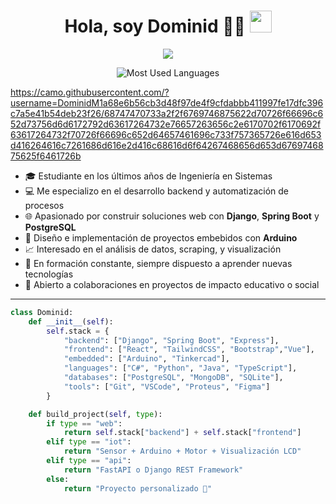 <h1 align="center">Hola, soy Dominid 👨‍💻 <img src="https://media.giphy.com/media/hvRJCLFzcasrR4ia7z/giphy.gif" width="35"></h1>


<p align="center">
  <a href="https://github.com/DenverCoder1/readme-typing-svg">
    <img src="https://readme-typing-svg.herokuapp.com?font=Fira+Code&color=%2300BFFF&size=24&center=true&vCenter=true&width=800&height=60&lines=Estudiante+de+Ingeniería+en+Sistemas;Desarrollo+Web+Fullstack;C%23+y+Python+Developer;Bases+de+Datos+SQL+y+NoSQL;Sistemas+Embutidos+y+Arduino;Proyectos+con+Spring+Boot+y+Django;Aprendizaje+Continuo+y+Colaborativo">
  </a>
</p>

<p align="center">

  <img src="https://github-readme-stats.vercel.app/api/top-langs/?username=DominidM&layout=pie&theme=tokyonight" alt="Most Used Languages">
   
 https://camo.githubusercontent.com/?username=DominidM1a68e6b56cb3d48f97de4f9cfdabbb411997fe17dfc396c7a5e41b54deb23f26/68747470733a2f2f6769746875622d70726f66696c652d73756d6d6172792d63617264732e76657263656c2e6170702f6170692f63617264732f70726f66696c652d64657461696c733f757365726e616d653d416264616c7261686d616e2d416c68616d6f64267468656d653d6769746875625f6461726b
</p>


- 🎓 Estudiante en los últimos años de Ingeniería en Sistemas  
- 💻 Me especializo en el desarrollo backend y automatización de procesos  
- 🌐 Apasionado por construir soluciones web con **Django**, **Spring Boot** y **PostgreSQL**  
- 🔧 Diseño e implementación de proyectos embebidos con **Arduino**  
- 📈 Interesado en el análisis de datos, scraping, y visualización  
- 🧠 En formación constante, siempre dispuesto a aprender nuevas tecnologías  
- 🤝 Abierto a colaboraciones en proyectos de impacto educativo o social

---

```python
class Dominid:
    def __init__(self):
        self.stack = {
            "backend": ["Django", "Spring Boot", "Express"],
            "frontend": ["React", "TailwindCSS", "Bootstrap","Vue"],
            "embedded": ["Arduino", "Tinkercad"],
            "languages": ["C#", "Python", "Java", "TypeScript"],
            "databases": ["PostgreSQL", "MongoDB", "SQLite"],
            "tools": ["Git", "VSCode", "Proteus", "Figma"]
        }

    def build_project(self, type):
        if type == "web":
            return self.stack["backend"] + self.stack["frontend"]
        elif type == "iot":
            return "Sensor + Arduino + Motor + Visualización LCD"
        elif type == "api":
            return "FastAPI o Django REST Framework"
        else:
            return "Proyecto personalizado 🔧"



